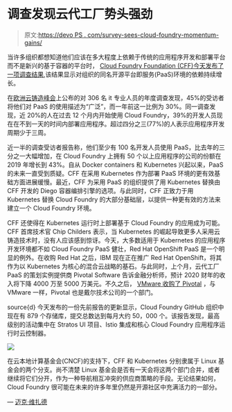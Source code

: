 # 调查发现云代工厂势头强劲

> 原文:[https://devo PS . com/survey-sees-cloud-foundry-momentum-gains/](https://devops.com/survey-sees-cloud-foundry-momentum-gains/)

当许多组织都想知道他们应该在多大程度上依赖于传统的应用程序开发和部署平台而不是新兴的基于容器的平台时， [Cloud Foundry Foundation (CFF)今天发布了一项调查结果](https://www.prnewswire.com/news-releases/cloud-foundry-investment-and-broad-deployments-increasing-year-over-year-according-to-global-user-survey-300915744.html),该结果显示对组织的同名开源平台即服务(PaaS)环境的依赖持续增长。

在[欧洲云铸造峰会](https://www.cloudfoundry.org/event/summit/)上公布的对 306 名 it 专业人员的年度调查发现，45%的受访者将他们对 PaaS 的使用描述为“广泛”，而一年前这一比例为 30%。同一调查发现，近 20%的人在过去 12 个月内开始使用 Cloud Foundry，39%的开发人员现在在不到一天的时间内部署应用程序。超过四分之三(77%)的人表示应用程序开发周期少于三周。

近一半的调查受访者报告称，他们至少有 100 名开发人员使用 PaaS，比去年的三分之一大幅增加，在 Cloud Foundry 上拥有 50 个以上应用程序的公司的份额在 2019 年增长到 43%。自从 Docker containers 和 Kubernetes 兴起以来，PaaS 的未来一直受到质疑。CFF 在采用 Kubernetes 作为部署 PaaS 环境的更有效基础方面进展缓慢。最近，CFF 为采用 PaaS 的组织提供了用 Kubernetes 替换由 CFF 开发的 Diego 容器编排引擎的选项。与此同时，CFF 正致力于用 Kubernetes 替换 Cloud Foundry 的大部分基础层，以提供一种更有效的方法来建立一个 Cloud Foundry 环境。

CFF 还使得在 Kubernetes 运行时上部署基于 Cloud Foundry 的应用成为可能。CFF 首席技术官 Chip Childers 表示，当 Kubernetes 的崛起导致更多人采用云铸造技术时，没有人应该感到惊讶。今天，大多数适用于 Kubernetes 的应用程序开发环境都不如 Cloud Foundry PaaS 健壮，Red Hat OpenShift PaaS 是一个明显的例外。在收购 Red Hat 之后，IBM 现在正在推广 Red Hat OpenShift，将其作为以 Kubernetes 为核心的混合云战略的基石。与此同时，上个月，云代工厂 PaaS 的策划实例提供商 Pivotal Software 告诉金融分析师，预计 2020 财年的收入将下降 4000 万至 5000 万美元。不久之后， [VMware 收购了 Pivotal](https://devops.com/devops-deeper-dive-vmware-transformed/) ，与 VMware 一样，Pivotal 也是戴尔技术公司的一个部门。

source{d} 今天发布的一份先前报告的更新显示，Cloud Foundry GitHub 组织中现在有 879 个存储库，提交总数达到每月大约 50，000 个。该报告发现，最高级别的活动集中在 Stratos UI 项目、Istio 集成和核心 Cloud Foundry 应用程序运行时云控制器。

![](../Images/415c12e21dc2dc2e8b6bc86a44023814.png)

在云本地计算基金会(CNCF)的支持下，CFF 和 Kubernetes 分别隶属于 Linux 基金会的两个分支。尚不清楚 Linux 基金会是否有一天会将这两个部门合并，或者继续将它们分开，作为一种导航相互冲突的供应商策略的手段。无论结果如何，Cloud Foundry 很可能在未来的许多年里仍然是开源社区中充满活力的一部分。

— [迈克·维扎德](https://devops.com/author/mike-vizard/)